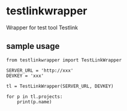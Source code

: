 # testlinkwrapper

Wrapper for test tool Testlink

## sample usage
```
from testlinkwrapper import TestLinkWrapper

SERVER_URL = 'http://xxx'
DEVKEY = 'xxx'

tl = TestLinkWrapper(SERVER_URL, DEVKEY)

for p in tl.projects:
    print(p.name)
```